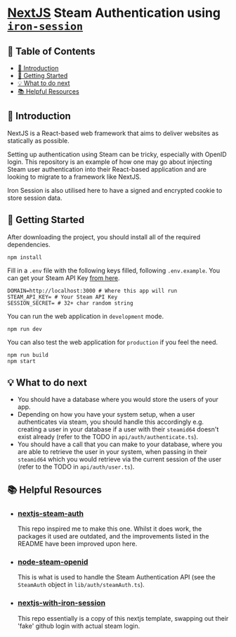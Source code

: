 # [NextJS](https://nextjs.org/) Steam Authentication using [`iron-session`](https://github.com/vvo/iron-session)

## 📖 Table of Contents
- [👋 Introduction](#-introduction)
- [🔌 Getting Started](#-getting-started)
- [💡 What to do next](#-what-to-do-next)
- [📚 Helpful Resources](#-helpful-resources)

## 👋 Introduction

NextJS is a React-based web framework that aims to deliver websites as statically as possible.

Setting up authentication using Steam can be tricky, especially with OpenID login. This repository is an example of how one may go about injecting Steam user authentication into their React-based application and are looking to migrate to a framework like NextJS.

Iron Session is also utilised here to have a signed and encrypted cookie to store session data.

## 🔌 Getting Started

After downloading the project, you should install all of the required dependencies.

    npm install

Fill in a `.env` file with the following keys filled, following `.env.example`. You can get your Steam API Key [from here](https://steamcommunity.com/dev/apikey).

    DOMAIN=http://localhost:3000 # Where this app will run
    STEAM_API_KEY= # Your Steam API Key
    SESSION_SECRET= # 32+ char random string

You can run the web application in `development` mode.

    npm run dev

You can also test the web application for `production` if you feel the need.

    npm run build
    npm start

## 💡 What to do next

- You should have a database where you would store the users of your app.
- Depending on how you have your system setup, when a user authenticates via steam, you should handle this accordingly e.g. creating a user in your database if a user with their `steamid64` doesn't exist already (refer to the TODO in `api/auth/authenticate.ts`).
- You should have a call that you can make to your database, where you are able to retrieve the user in your system, when passing in their `steamid64` which you would retrieve via the current session of the user (refer to the TODO in `api/auth/user.ts`).

## 📚 Helpful Resources

- ### [nextjs-steam-auth](https://github.com/HilliamT/nextjs-steam-auth)

  This repo inspired me to make this one. Whilst it does work, the packages it used are outdated, and the improvements listed in the README have been improved upon here.

- ### [node-steam-openid](https://github.com/LeeviHalme/node-steam-openid)

  This is what is used to handle the Steam Authentication API (see the `SteamAuth` object in `lib/auth/steamAuth.ts`).

- ### [nextjs-with-iron-session](https://github.com/vercel/next.js/tree/canary/examples/with-iron-session)
  This repo essentially is a copy of this nextjs template, swapping out their 'fake' github login with actual steam login.
